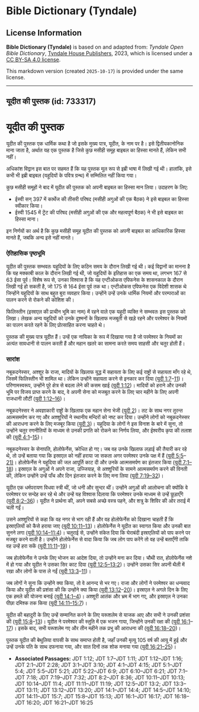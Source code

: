 # Bible Dictionary (Tyndale)

## License Information

**Bible Dictionary (Tyndale)** is based on and adapted from: _Tyndale Open Bible Dictionary_, [Tyndale House Publishers](https://tyndaleopenresources.com/), 2023, which is licensed under a [CC BY-SA 4.0 license](https://creativecommons.org/licenses/by-sa/4.0/legalcode.en).

This markdown version (created `2025-10-17`) is provided under the same license.



--------------------------------

## यूदीत की पुस्तक (id: 733317)

यूदीत की पुस्तक
===============

यूदीत की पुस्तक एक धार्मिक कथा है जो इसके मुख्य पात्र, यूदीत, के नाम पर है। इसे द्वितीयकानोनिक माना जाता है, अर्थात यह एक पुस्तक है जिसे कुछ मसीही समूह बाइबल का हिस्सा मानते हैं, लेकिन सभी नहीं।

अधिकांश विद्वान इस बात पर सहमत हैं कि यह पुस्तक मूल रूप से इब्री भाषा में लिखी गई थी। हालांकि, इसे कभी भी इब्री बाइबल (यहूदियों के पवित्र ग्रन्थ) में सम्मिलित नहीं किया गया।

कुछ मसीही समूहों ने बाद में यूदीत की पुस्तक को अपनी बाइबल का हिस्सा मान लिया। उदाहरण के लिए:

* ईस्वी सन् 397 में कार्थेज की तीसरी परिषद (मसीही अगुओं की एक बैठक) ने इसे बाइबल का हिस्सा स्वीकार किया।
* ईस्वी 1545 में ट्रेंट की परिषद (मसीही अगुओं की एक और महत्वपूर्ण बैठक) ने भी इसे बाइबल का हिस्सा माना।

इन निर्णयों का अर्थ है कि कुछ मसीही समूह यूदीत की पुस्तक को अपनी बाइबल का आधिकारिक हिस्सा मानते हैं, जबकि अन्य इसे नहीं मानते।

### ऐतिहासिक पृष्ठभूमि

यूदीत की पुस्तक सम्भवतः यहूदियों के लिए कठिन समय के दौरान लिखी गई थी। कई विद्वानों का मानना है कि यह मक्काबी काल के दौरान लिखी गई थी, जो यहूदियों के इतिहास का एक समय था, लगभग 167 से 63 ईसा पूर्व। विशेष रूप से, उनका विश्वास है कि यह एन्टीओकस एपिफनेस के शासनकाल के दौरान लिखी गई हो सकती है, जो 175 से 164 ईसा पूर्व तक था। एन्टीओकस एपिफनेस एक विदेशी शासक थे जिन्होंने यहूदियों के साथ बहुत बुरा व्यवहार किया। उन्होंने उन्हें उनके धार्मिक नियमों और परम्पराओं का पालन करने से रोकने की कोशिश की।

फिलिस्तीन (इस्राएल की प्राचीन भूमि का नाम) में रहने वाले एक यहूदी व्यक्ति ने सम्भवतः इस पुस्तक को लिखा। लेखक अन्य यहूदियों को उनके दुश्मनों के खिलाफ मजबूती से खड़े रहने और परमेश्वर के नियमों का पालन करते रहने के लिए प्रोत्साहित करना चाहते थे।

पुस्तक की मुख्य पात्र यूदीत हैं। उन्हें एक नायिका के रूप में दिखाया गया है जो परमेश्वर के नियमों का अत्यंत सावधानी से पालन करती हैं और महान खतरे का सामना करते समय साहसी और चतुर होती हैं।

### सारांश

नबूकदनेस्सर, अश्शूर के राजा, मादियों के खिलाफ युद्ध में सहायता के लिए कई राष्ट्रों से सहायता माँग रहे थे, जिसमें फिलिस्तीन भी शामिल था। लेकिन उन्होंने सहायता करने से इनकार कर दिया ([यूदी 1:7](https://ref.ly/Jdt1:7-Jdt1:11)–[11](https://ref.ly/Jdt1:7-Jdt1:11))। परिणामस्वरूप, उन्होंने पूरे क्षेत्र से बदला लेने की कसम खाई ([यूदी 1:12](https://ref.ly/Jdt1:12))। मादियों को हराने और उनकी भूमि पर विजय प्राप्त करने के बाद, वे अपनी सेना को मजबूत करने के लिए चार महीने के लिए अपनी राजधानी लौटीं ([यूदी 1:12–16](https://ref.ly/Jdt1:12-Jdt1:16))।

नबूकदनेस्सर ने अवज्ञाकारी राष्ट्रों के खिलाफ एक महान सेना भेजी ([यूदी 2](https://ref.ly/Jdt2:1-Jdt2:28))। तट के साथ नगर तुरन्त आत्मसमर्पण कर गए और अश्शूरियों ने स्थानीय मन्दिरों को नष्ट कर दिया। उन्होंने लोगों को नबूकदनेस्सर की आराधना करने के लिए मजबूर किया ([यूदी 3](https://ref.ly/Jdt3:1-Jdt3:10))। यहूदिया के लोगों ने इस विनाश के बारे में सुना, तो उन्होंने चतुर रणनीतियों के माध्यम से उनकी प्रगति को रोकने का निर्णय लिया, और ईश्वरीय कृपा की तलाश की ([यूदी 4:1](https://ref.ly/Jdt4:1-Jdt4:15)–[15](https://ref.ly/Jdt4:1-Jdt4:15))।

नबूकदनेस्सर के सेनापति, होलोफेर्नेस, क्रोधित हो गए। जब वह उनके खिलाफ लड़ाई की तैयारी कर रहे थे, तो उन्हें बताया गया कि इस्राएल को नहीं हराया जा सकता अगर परमेश्वर उनके पक्ष में हैं ([यूदी 5:5](https://ref.ly/Jdt5:5-Jdt5:21)–[21\)](https://ref.ly/Jdt5:5-Jdt5:21)। होलोफेर्नेस ने यहूदिया की जल आपूर्ति काट दी और उनके आत्मसमर्पण का इंतजार किया ([यूदी 7:1–18](https://ref.ly/Jdt7:1-Jdt7:18))। इस्राएल के अगुओं ने अपने राजा, उज्जियाह, से अश्शूरियों के सामने आत्मसमर्पण करने की विनती की, लेकिन उन्होंने उन्हें पाँच और दिन इंतजार करने के लिए मना लिया ([यूदी 7:19–32](https://ref.ly/Jdt7:19-Jdt7:32))।

यूदीत एक धर्मपरायण विधवा स्त्री थीं, जो धनी और सुन्दर थीं। उन्होंने अगुओं की आलोचना की क्योंकि वे परमेश्वर पर सन्देह कर रहे थे और उन्हें यह विश्वास दिलाया कि परमेश्वर उनके माध्यम से उन्हें छुड़ाएँगे ([यूदी 8:2–36](https://ref.ly/Jdt8:2-Jdt8:36))। यूदीत ने प्रार्थना की, अपने सबसे अच्छे वस्त्र पहने, और शत्रु के शिविर की ओर तराई में चली गईं।

उसने अश्शूरियों से कहा कि वह नगर से भाग रही हैं और वह होलोफेर्नेस को दिखाना चाहती हैं कि इस्राएलियों को कैसे हराया जाए ([यूदी 10:11–13](https://ref.ly/Jdt10:11-Jdt10:13))। होलोफेर्नेस ने यूदीत का स्वागत किया और उनकी बात सुनने लगा ([यूदी 10:14–11:4](https://ref.ly/Jdt10:14-Jdt11:4))। चतुराई से, उन्होंने संकेत दिया कि घेराबंदी इस्राएलियों को पाप करने पर मजबूर करने वाली है। उन्होंने होलोफेर्नेस से वादा किया कि जब लोग पाप करेंगे तो वह उन्हें बताएँगी ताकि वह उन्हें हरा सकें ([यूदी 11:11](https://ref.ly/Jdt11:11-Jdt11:19)–[19](https://ref.ly/Jdt11:11-Jdt11:19))।

जब होलोफेर्नेस ने उनके लिए भोजन का आदेश दिया, तो उन्होंने मना कर दिया। चौथी रात, होलोफेर्नेस नशे में हो गया और यूदीत ने उसका सिर काट दिया ([यूदी 12:5–13:2](https://ref.ly/Jdt12:5-Jdt13:2))। उन्होंने उसका सिर अपनी थैली में रखा और लोगों के पास ले गईं ([यूदी 13:3](https://ref.ly/Jdt13:3-Jdt13:11)–[11](https://ref.ly/Jdt13:3-Jdt13:11))।

जब लोगों ने सुना कि उन्होंने क्या किया, तो वे आनन्द से भर गए। राजा और लोगों ने परमेश्वर का धन्यवाद किया और यूदीत की प्रशंसा की कि उन्होंने क्या किया ([यूदी 13:12](https://ref.ly/Jdt13:12-Jdt13:20)–[20](https://ref.ly/Jdt13:12-Jdt13:20))। इस्राएल ने अगले दिन के लिए एक हमले की योजना बनाई ([यूदी 14:1–4](https://ref.ly/Jdt14:1-Jdt14:4))। अश्शूरी आतंक और भ्रम में भाग गए, और इस्राएल ने उनका पीछा दमिश्क तक किया ([यूदी 14:11–15:7](https://ref.ly/Jdt14:11-Jdt15:7))।

यूदीत की बहादुरी के लिए उन्हें सम्मानित करने के लिए यरूशलेम से याजक आए और सभी ने उनकी प्रशंसा की ([यूदी 15:8](https://ref.ly/Jdt15:8-Jdt15:13)–[13](https://ref.ly/Jdt15:8-Jdt15:13))। यूदीत ने परमेश्वर की स्तुति में एक भजन गाया, जिन्होंने उनकी रक्षा की ([यूदी 16:1](https://ref.ly/Jdt16:1-Jdt16:17)–[17](https://ref.ly/Jdt16:1-Jdt16:17))। इसके बाद, सभी यरूशलेम गए और तीन महीने तक प्रभु की आराधना की ([यूदी 16:18–20](https://ref.ly/Jdt16:18-Jdt16:20))।

पुस्तक यूदीत की बेथुलिया वापसी के साथ समाप्त होती है, जहाँ उनकी मृत्यु 105 वर्ष की आयु में हुई और उन्हें उनके पति के साथ दफनाया गया, और सात दिनों तक शोक मनाया गया ([यूदी 16:21–25](https://ref.ly/Jdt16:21-Jdt16:25))।

* **Associated Passages:** JDT 1:12; JDT 1:7–JDT 1:11; JDT 1:12–JDT 1:16; JDT 2:1–JDT 2:28; JDT 3:1–JDT 3:10; JDT 4:1–JDT 4:15; JDT 5:1–JDT 5:4; JDT 5:5–JDT 5:21; JDT 5:22–JDT 6:9; JDT 6:10–JDT 6:21; JDT 7:1–JDT 7:18; JDT 7:19–JDT 7:32; JDT 8:2–JDT 8:36; JDT 10:11–JDT 10:13; JDT 10:14–JDT 11:4; JDT 11:11–JDT 11:19; JDT 12:5–JDT 13:2; JDT 13:3–JDT 13:11; JDT 13:12–JDT 13:20; JDT 14:1–JDT 14:4; JDT 14:5–JDT 14:10; JDT 14:11–JDT 15:7; JDT 15:8–JDT 15:13; JDT 16:1–JDT 16:17; JDT 16:18–JDT 16:20; JDT 16:21–JDT 16:25

